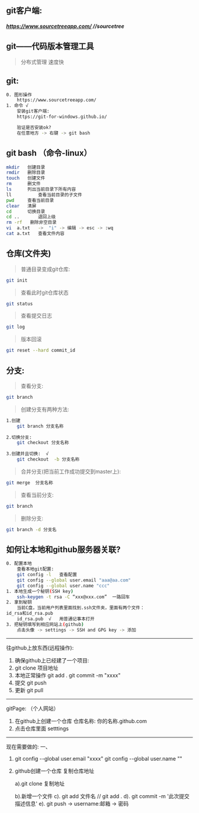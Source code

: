 ## git客户端:
#####       https://www.sourcetreeapp.com/                   //sourcetree


## git——代码版本管理工具
> 分布式管理
> 速度快

## git:
``` bash
0. 图形操作
	https://www.sourcetreeapp.com/
1. 命令 √
	安装git客户端:
	https://git-for-windows.github.io/

	验证是否安装ok?
	在任意地方 -> 右键 -> git bash
```

## git bash （命令-linux）
``` bash
mkdir	创建目录
rmdir	删除目录
touch	创建文件
rm		删文件
ls		列出当前目录下所有内容
ll  		查看当前目录的子文件
pwd   	查看当前目录
clear	清屏
cd		切换目录
cd ..		退回上级
rm -rf   删除非空目录
vi  a.txt	->	"i" -> 编辑 -> esc -> :wq
cat a.txt	查看文件内容
```

## 仓库(文件夹)

> 普通目录变成git仓库:	
``` bash
git init
```
> 查看此时git仓库状态
``` bash
git status
```

> 查看提交日志
``` bash
git log	
```

> 版本回滚
``` bash
git reset --hard commit_id 	
```


## 分支:
> 查看分支:
``` bash
git branch
```

> 创建分支有两种方法:
``` bash
1.创建
	git branch 分支名称
	
2.切换分支:
	git checkout 分支名称
	
3.创建并且切换:  √
	git checkout  -b 分支名称
```

> 合并分支(把当前工作成功提交到master上):
``` bash
git merge  分支名称
```

> 查看当前分支:
``` bash
git branch
```
> 删除分支:
``` bash
git branch -d 分支名
```



## 如何让本地和github服务器关联?
``` bash
0. 配置本地
	查看本地git配置: 
	git config -l   查看配置
	git config --global user.email "aaa@aa.com"
	git config --global user.name "ccc"
1. 本地生成一个秘钥(SSH key)
	ssh-keygen -t rsa -C “xxx@xxx.com”  一路回车
2. 拿到秘钥
	当前C盘，当前用户列表里面找到.ssh文件夹，里面有两个文件：
id_rsa和id_rsa.pub
	id_rsa.pub	√	用普通记事本打开
3. 把秘钥填写到相应网站上(github)
	点击头像 -> settings -> SSH and GPG key -> 添加
```
---------------------------------------------------
往github上放东西(远程操作):
1. 确保github上已经建了一个项目:
2. git clone 项目地址
3. 本地正常操作
	git add .
	git commit -m "xxxx"
4. 提交
	git push
5. 更新
	git pull
---------------------------------------------------
gitPage: （个人网站）
1. 在github上创建一个仓库
	仓库名称:  你的名称.github.com
2. 点击仓库里面 setttings
---------------------------------------------------
现在需要做的:
一、
1. 	git config --global user.email "xxxx"
	git config --global user.name ""
2. github创建一个仓库
	复制仓库地址

	a).git clone 复制地址

	b).新增一个文件
	c). git add 文件名    //  git add .
	d). git commit -m '此次提交描述信息'
	e). git push
		-> username:邮箱
		-> 密码



